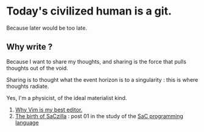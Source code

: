 # Today's civilized human is a git.
Because later would be too late.

## Why write ?

Because I want to share my thoughts, and sharing is the force that pulls thoughts out of the void.

Sharing is to thought what the event horizon is to a singularity : this is where thoughts radiate.

Yes, I'm a physicist, of the ideal materialist kind.

1. [Why Vim is my best editor.](why_vim.md)
2. [The birth of SaCzilla](https://github.com/ianxek/saczilla/blob/main/saczilla/saczilla001_modified_fibo.md) : post 01 in the study of the [SaC programming
   language](https://www.sac-home.org/doku.php)

